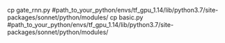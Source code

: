cp gate_rnn.py  #path_to_your_python/envs/tf_gpu_1.14/lib/python3.7/site-packages/sonnet/python/modules/
cp basic.py  #path_to_your_python/envs/tf_gpu_1.14/lib/python3.7/site-packages/sonnet/python/modules/

